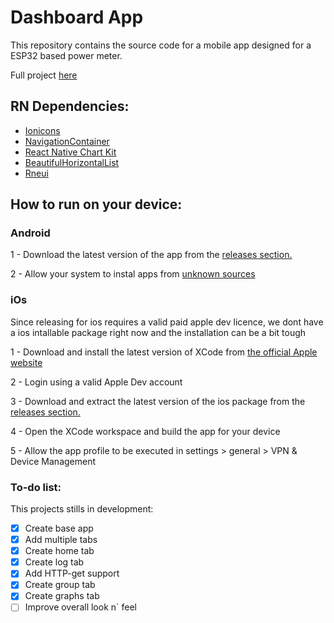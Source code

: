 # Dashboard App

This repository contains the source code for a mobile app designed for a ESP32 based power meter.

Full project [here](https://github.com/DMDC-estagio)

## RN Dependencies:
- [Ionicons](https://github.com/ionic-team/ionicons) 
- [NavigationContainer](https://reactnavigation.org/docs/navigation-container/)
- [React Native Chart Kit](https://github.com/indiespirit/react-native-chart-kit)
- [BeautifulHorizontalList](https://github.com/WrathChaos/react-native-beautiful-horizontal-list)
- [Rneui](https://reactnativeelements.com/docs)

## How to run on your device:
### Android
1 - Download the latest version of the app from the [releases section.](https://github.com/DMDC-estagio/Dashboard-app/releases)

2 - Allow your system to instal apps from [unknown sources](https://www.technipages.com/where-did-allow-installation-from-unknown-sources-go-in-android)

### iOs 
Since releasing for ios requires a valid paid apple dev licence, we dont have a ios intallable package right now and the installation can be a bit tough 

1 - Download and install the latest version of XCode from [the official Apple website](https://developer.apple.com/xcode/)

2 - Login using a valid Apple Dev account

3 - Download and extract the latest version of the ios package from the [releases section.](https://github.com/DMDC-estagio/Dashboard-app/releases)

4 - Open the XCode workspace and build the app for your device

5 - Allow the app profile to be executed in settings > general > VPN & Device Management

### To-do list:

This projects stills in development:

- [x] Create base app
- [x] Add multiple tabs
- [x] Create home tab
- [x] Create log tab
- [x] Add HTTP-get support
- [x] Create group tab
- [x] Create graphs tab
- [ ] Improve overall look n` feel
